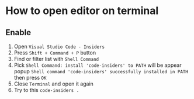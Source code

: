 # How to open editor on terminal

## Enable

1. Open `Visual Studio Code - Insiders`
2. Press `Shift + Command + P` button
3. Find or filter list with `Shell Command`
4. Pick `Shell Command: install 'code-insiders' to PATH` will be appear popup `Shell command 'code-insiders' successfully installed in PATH` then press `OK`
5. Close `Terminal` and open it again
6. Try to this `code-insiders .`